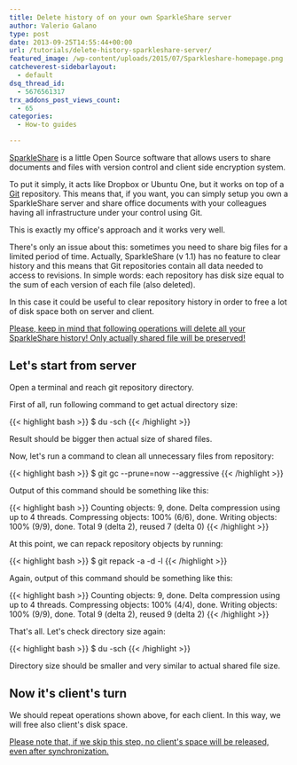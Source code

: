 ```yaml
---
title: Delete history of on your own SparkleShare server
author: Valerio Galano
type: post
date: 2013-09-25T14:55:44+00:00
url: /tutorials/delete-history-sparkleshare-server/
featured_image: /wp-content/uploads/2015/07/Sparkleshare-homepage.png
catcheverest-sidebarlayout:
  - default
dsq_thread_id:
  - 5676561317
trx_addons_post_views_count:
  - 65
categories:
  - How-to guides

---
```

<a title="SparkleShare" href="http://sparkleshare.org/" target="_blank" rel="noopener noreferrer">SparkleShare</a> is a little Open Source software that allows users to share documents and files with version control and client side encryption system.

To put it simply, it acts like Dropbox or Ubuntu One, but it works on top of a <a title="Git" href="http://git-scm.com/" target="_blank" rel="noopener noreferrer">Git</a> repository. This means that, if you want, you can simply setup you own a SparkleShare server and share office documents with your colleagues having all infrastructure under your control using Git.

This is exactly my office's approach and it works very well.

There's only an issue about this: sometimes you need to share big files for a limited period of time. Actually, SparkleShare (v 1.1) has no feature to clear history and this means that Git repositories contain all data needed to access to revisions. In simple words: each repository has disk size equal to the sum of each version of each file (also deleted).

In this case it could be useful to clear repository history in order to free a lot of disk space both on server and client.

<span style="text-decoration: underline;">Please, keep in mind that following operations will delete all your SparkleShare history! Only actually shared file will be preserved!</span>

## Let's start from server

Open a terminal and reach git repository directory.

First of all, run following command to get actual directory size:

{{< highlight bash >}}
$ du -sch
{{< /highlight >}}

Result should be bigger then actual size of shared files.

Now, let's run a command to clean all unnecessary files from repository:

{{< highlight bash >}}
$ git gc --prune=now --aggressive
{{< /highlight >}}

Output of this command should be something like this:

{{< highlight bash >}}
Counting objects: 9, done.
Delta compression using up to 4 threads.
Compressing objects: 100% (6/6), done.
Writing objects: 100% (9/9), done.
Total 9 (delta 2), reused 7 (delta 0)
{{< /highlight >}}

At this point, we can repack repository objects by running:

{{< highlight bash >}}
$ git repack -a -d -l
{{< /highlight >}}

Again, output of this command should be something like this:

{{< highlight bash >}}
Counting objects: 9, done.
Delta compression using up to 4 threads.
Compressing objects: 100% (4/4), done.
Writing objects: 100% (9/9), done.
Total 9 (delta 2), reused 9 (delta 2)
{{< /highlight >}}

That's all. Let's check directory size again:

{{< highlight bash >}}
$ du -sch
{{< /highlight >}}

Directory size should be smaller and very similar to actual shared file size.

## Now it's client's turn

We should repeat operations shown above, for each client. In this way, we will free also client's disk space.

<span style="text-decoration: underline;">Please note that, if we skip this step, no client's space will be released, even after synchronization.</span>